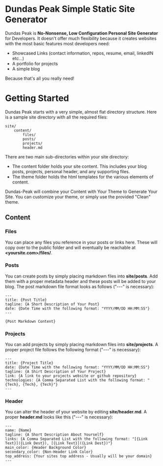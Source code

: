 # Dundas Peak Simple Static Site Generator
Dundas Peak is **No-Nonsense, Low Configuration Personal Site Generator** for Developers. It doesn't offer much flexibility because it  creates websites with the most basic features most developers need:
- Showcased Links (contact information, repos, resume, email, linkedIN etc...)
- A portfolio for projects
- A simple blog

Because that's all you really need!

# Getting Started

Dundas Peak starts with a very simple, almost flat directory structure. Here is a sample site directory with all the required files:

```
site/
    content/
        files/
        posts/
        projects/
        header.md
```

There are two main sub-directories within your site directory:

- The content folder holds your site content. This includes your blog posts, projects, personal header, and any supporting files.
- The theme folder holds the html templates for the various elements of content.

Dundas-Peak will combine your Content with Your Theme to Generate Your Site. You can customize your theme, or simply use the provided "Clean" theme.

## Content

### Files

You can place any files you reference in your posts or links here. These will copy over to the public folder and will eventually be reachable at **<yoursite.com>/files/<your files here>**.

### Posts

You can create posts by simply placing markdown files into **site/posts**. Add them with a proper metadata header and these posts will be added to your blog. The post markdown file format looks as follows ("---" is necessary):

```
---
title: {Post Title}
tagline: {A Short Description of Your Post}
date: {Date Time with the following format: "YYYY/MM/DD HH:MM:SS"}
---

{Post Markdown Content}
```

### Projects

You can add projects by simply placing markdown files into **site/projects**. A proper project file follows the following format ("---" is necessary):

```
---
title: {Project Title}
date: {Date Time with the following format: "YYYY/MM/DD HH:MM:SS"}
tagline: {A Shirt Description of Your Project}
link: {A link to your projects website or github repository}
technologies: {A Comma Separated List with the following format: "{Tech}, {Tech}, {Tech}"}
---
```

### Header

You can alter the header of your website by editing **site/header.md**. A proper **header.md** looks like this ("---" is necessary):
```
---
name: {Name}
tagline: {A Short Description About Yourself}
links: {A Comma Separated List with the following format: "[{Link Text}]({Link Dest}), [{Link Text}]({Link Dest})"}
main_color: {Header Background Color}
secondary_color: {Non-Header Link Color}
top_address: {Your sites top address - Usually will be your domain}
---
```
